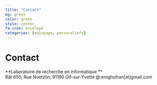 ```yaml
---
title: "Contact"
bg: green
color: green
style: center
fa-icon: envelope
categories: [mainpage, personalinfo]
---
```


# Contact

**Laboratoire de recherche en informatique **  
Bât 650, Rue Noetzlin, 
91190 Gif-sur-Yvette
@:emghufran[at]gmail.com
